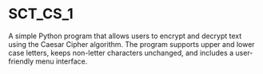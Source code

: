 # SCT_CS_1
A simple Python program that allows users to encrypt and decrypt text using the Caesar Cipher algorithm. The program supports upper and lower case letters, keeps non-letter characters unchanged, and includes a user-friendly menu interface.
